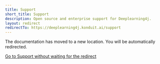 ```yaml
---
title: Support
short_title: Support
description: Open source and enterprise support for Deeplearning4j.
layout: redirect
redirectTo: https://deeplearning4j.konduit.ai/support
---
```


The documentation has moved to a new location. You will be automatically redirected.
            
[Go to Support without waiting for the redirect](https://deeplearning4j.konduit.ai/support)

        